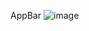 AppBar
![image](https://github.com/GabrielMouraKT/FlutterSpace/assets/69040085/6ffb660d-8d54-41f9-91ec-c86b8eb437fc)
